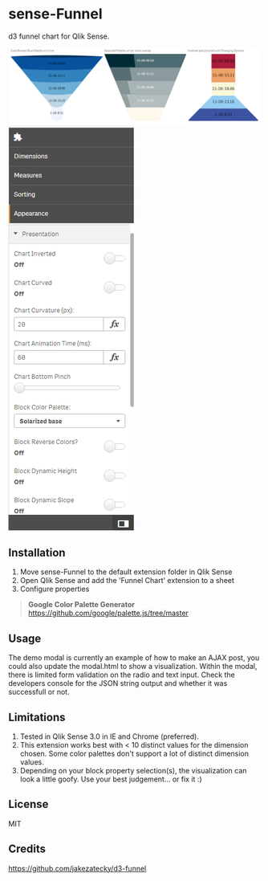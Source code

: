 # sense-Funnel
d3 funnel chart for Qlik Sense. 

![Screenshot](https://raw.githubusercontent.com/balexbyrd/img/master/senseFunnel.png)
![Screenshot](https://raw.githubusercontent.com/balexbyrd/img/master/senseFunnel2.png)

## Installation

1. Move sense-Funnel to the default extension folder in Qlik Sense
2. Open Qlik Sense and add the 'Funnel Chart' extension to a sheet
3. Configure properties	
	
> **Google Color Palette Generator** <https://github.com/google/palette.js/tree/master>
	
## Usage

The demo modal is currently an example of how to make an AJAX post, you could also update the modal.html to show a visualization. Within the modal, there is limited form validation on the radio and text input. Check the developers console for the JSON string output and whether it was successfull or not.

## Limitations

1. Tested in Qlik Sense 3.0 in IE and Chrome (preferred).
2. This extension works best with < 10 distinct values for the dimension chosen. Some color palettes don't support a lot of distinct dimension values.
3. Depending on your block property selection(s), the visualization can look a little goofy. Use your best judgement... or fix it :) 

## License

MIT

## Credits

<https://github.com/jakezatecky/d3-funnel>